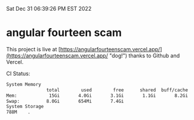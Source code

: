 Sat Dec 31 06:39:26 PM EST 2022

# angular fourteen scam


This project is live at [https://angularfourteenscam.vercel.app/](https://angularfourteenscam.vercel.app/ "dog!") thanks to Github and Vercel.

CI Status: 

```bash
System Memory
               total        used        free      shared  buff/cache   available
Mem:            15Gi       4.0Gi       3.1Gi       1.1Gi       8.2Gi       9.8Gi
Swap:          8.0Gi       654Mi       7.4Gi
System Storage
788M	.
```
